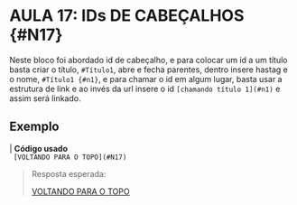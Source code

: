 # AULA 17: IDs DE CABEÇALHOS {#N17}
Neste bloco foi abordado id de cabeçalho, e para colocar um id a um título basta criar o título, `#Título1`, abre e fecha parentes, dentro insere hastag e o nome, `#Título1 {#n1}`, e para chamar o id em algum lugar, basta usar a estrutura de link e ao invés da url insere o id `[chamando título 1](#n1)` e assim será linkado.

## Exemplo
| **Código usado**  
``` [VOLTANDO PARA O TOPO](#N17)```

> Resposta esperada:
>  
> [VOLTANDO PARA O TOPO](#N17)

